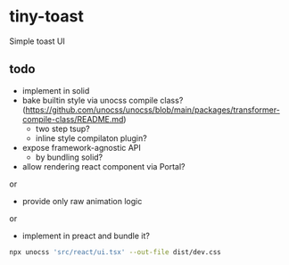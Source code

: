 # tiny-toast

Simple toast UI

## todo

- implement in solid
- bake builtin style via unocss compile class? (https://github.com/unocss/unocss/blob/main/packages/transformer-compile-class/README.md)
  - two step tsup?
  - inline style compilaton plugin?
- expose framework-agnostic API
  - by bundling solid?
- allow rendering react component via Portal?

or

- provide only raw animation logic

or

- implement in preact and bundle it?

```sh
npx unocss 'src/react/ui.tsx' --out-file dist/dev.css
```
